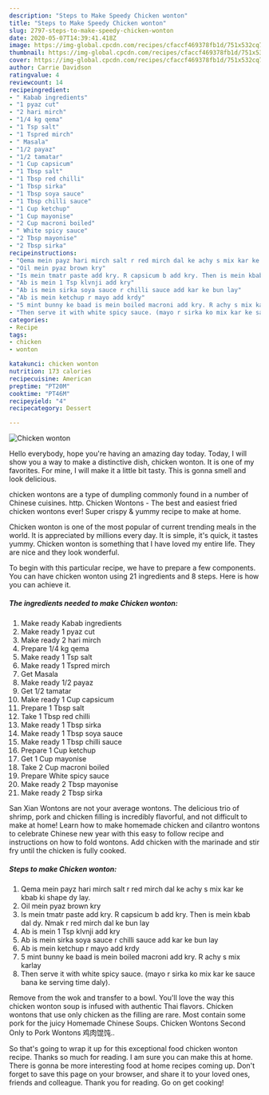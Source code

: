 ```yaml
---
description: "Steps to Make Speedy Chicken wonton"
title: "Steps to Make Speedy Chicken wonton"
slug: 2797-steps-to-make-speedy-chicken-wonton
date: 2020-05-07T14:39:41.418Z
image: https://img-global.cpcdn.com/recipes/cfaccf469378fb1d/751x532cq70/chicken-wonton-recipe-main-photo.jpg
thumbnail: https://img-global.cpcdn.com/recipes/cfaccf469378fb1d/751x532cq70/chicken-wonton-recipe-main-photo.jpg
cover: https://img-global.cpcdn.com/recipes/cfaccf469378fb1d/751x532cq70/chicken-wonton-recipe-main-photo.jpg
author: Carrie Davidson
ratingvalue: 4
reviewcount: 14
recipeingredient:
- " Kabab ingredients"
- "1 pyaz cut"
- "2 hari mirch"
- "1/4 kg qema"
- "1 Tsp salt"
- "1 Tspred mirch"
- " Masala"
- "1/2 payaz"
- "1/2 tamatar"
- "1 Cup capsicum"
- "1 Tbsp salt"
- "1 Tbsp red chilli"
- "1 Tbsp sirka"
- "1 Tbsp soya sauce"
- "1 Tbsp chilli sauce"
- "1 Cup ketchup"
- "1 Cup mayonise"
- "2 Cup macroni boiled"
- " White spicy sauce"
- "2 Tbsp mayonise"
- "2 Tbsp sirka"
recipeinstructions:
- "Qema mein payz hari mirch salt r red mirch dal ke achy s mix kar ke kbab ki shape dy lay."
- "Oil mein pyaz brown kry"
- "Is mein tmatr paste add kry. R capsicum b add kry. Then is mein kbab dal dy. Nmak r red mirch dal ke bun lay"
- "Ab is mein 1 Tsp klvnji add kry"
- "Ab is mein sirka soya sauce r chilli sauce add kar ke bun lay"
- "Ab is mein ketchup r mayo add krdy"
- "5 mint bunny ke baad is mein boiled macroni add kry. R achy s mix karlay"
- "Then serve it with white spicy sauce. (mayo r sirka ko mix kar ke sauce bana ke serving time daly)."
categories:
- Recipe
tags:
- chicken
- wonton

katakunci: chicken wonton 
nutrition: 173 calories
recipecuisine: American
preptime: "PT20M"
cooktime: "PT46M"
recipeyield: "4"
recipecategory: Dessert

---
```



![Chicken wonton](https://img-global.cpcdn.com/recipes/cfaccf469378fb1d/751x532cq70/chicken-wonton-recipe-main-photo.jpg)

Hello everybody, hope you're having an amazing day today. Today, I will show you a way to make a distinctive dish, chicken wonton. It is one of my favorites. For mine, I will make it a little bit tasty. This is gonna smell and look delicious.

chicken wontons are a type of dumpling commonly found in a number of Chinese cuisines. http. Chicken Wontons - The best and easiest fried chicken wontons ever! Super crispy &amp; yummy recipe to make at home.

Chicken wonton is one of the most popular of current trending meals in the world. It is appreciated by millions every day. It is simple, it's quick, it tastes yummy. Chicken wonton is something that I have loved my entire life. They are nice and they look wonderful.


To begin with this particular recipe, we have to prepare a few components. You can have chicken wonton using 21 ingredients and 8 steps. Here is how you can achieve it.

<!--inarticleads1-->

##### The ingredients needed to make Chicken wonton:

1. Make ready  Kabab ingredients
1. Make ready 1 pyaz cut
1. Make ready 2 hari mirch
1. Prepare 1/4 kg qema
1. Make ready 1 Tsp salt
1. Make ready 1 Tspred mirch
1. Get  Masala
1. Make ready 1/2 payaz
1. Get 1/2 tamatar
1. Make ready 1 Cup capsicum
1. Prepare 1 Tbsp salt
1. Take 1 Tbsp red chilli
1. Make ready 1 Tbsp sirka
1. Make ready 1 Tbsp soya sauce
1. Make ready 1 Tbsp chilli sauce
1. Prepare 1 Cup ketchup
1. Get 1 Cup mayonise
1. Take 2 Cup macroni boiled
1. Prepare  White spicy sauce
1. Make ready 2 Tbsp mayonise
1. Make ready 2 Tbsp sirka


San Xian Wontons are not your average wontons. The delicious trio of shrimp, pork and chicken filling is incredibly flavorful, and not difficult to make at home! Learn how to make homemade chicken and cilantro wontons to celebrate Chinese new year with this easy to follow recipe and instructions on how to fold wontons. Add chicken with the marinade and stir fry until the chicken is fully cooked. 

<!--inarticleads2-->

##### Steps to make Chicken wonton:

1. Qema mein payz hari mirch salt r red mirch dal ke achy s mix kar ke kbab ki shape dy lay.
1. Oil mein pyaz brown kry
1. Is mein tmatr paste add kry. R capsicum b add kry. Then is mein kbab dal dy. Nmak r red mirch dal ke bun lay
1. Ab is mein 1 Tsp klvnji add kry
1. Ab is mein sirka soya sauce r chilli sauce add kar ke bun lay
1. Ab is mein ketchup r mayo add krdy
1. 5 mint bunny ke baad is mein boiled macroni add kry. R achy s mix karlay
1. Then serve it with white spicy sauce. (mayo r sirka ko mix kar ke sauce bana ke serving time daly).


Remove from the wok and transfer to a bowl. You&#39;ll love the way this chicken wonton soup is infused with authentic Thai flavors. Chicken wontons that use only chicken as the filling are rare. Most contain some pork for the juicy Homemade Chinese Soups. Chicken Wontons Second Only to Pork Wontons 鸡肉馄饨.. 

So that's going to wrap it up for this exceptional food chicken wonton recipe. Thanks so much for reading. I am sure you can make this at home. There is gonna be more interesting food at home recipes coming up. Don't forget to save this page on your browser, and share it to your loved ones, friends and colleague. Thank you for reading. Go on get cooking!
